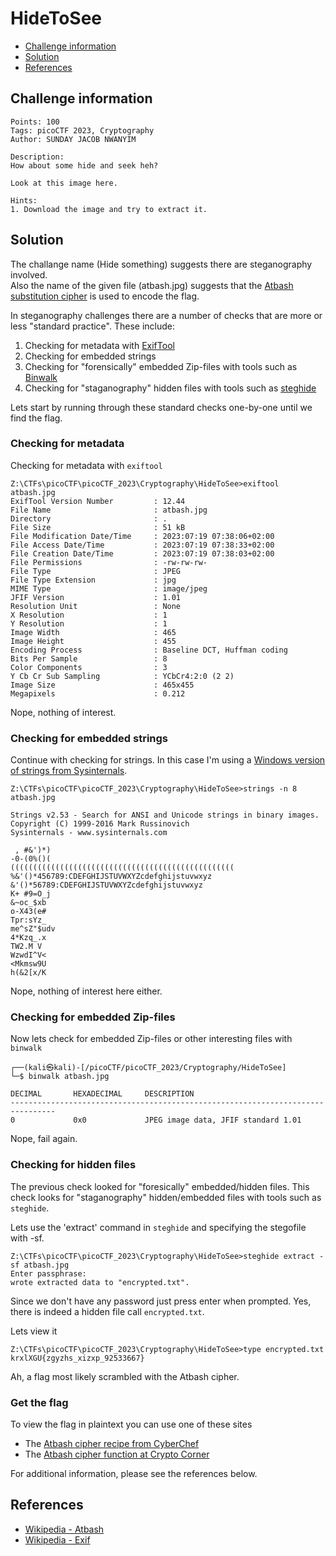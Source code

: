 # HideToSee

- [Challenge information](#challenge-information)
- [Solution](#solution)
- [References](#references)

## Challenge information
```
Points: 100
Tags: picoCTF 2023, Cryptography
Author: SUNDAY JACOB NWANYIM

Description:
How about some hide and seek heh?

Look at this image here.

Hints:
1. Download the image and try to extract it.
```

## Solution

The challange name (Hide something) suggests there are steganography involved.  
Also the name of the given file (atbash.jpg) suggests that the [Atbash substitution cipher](https://en.wikipedia.org/wiki/Atbash) is used to encode the flag.

In steganography challenges there are a number of checks that are more or less "standard practice". These include:
1. Checking for metadata with [ExifTool](https://exiftool.org/)
2. Checking for embedded strings
3. Checking for "forensically" embedded Zip-files with tools such as [Binwalk ](https://github.com/ReFirmLabs/binwalk)
4. Checking for "staganography" hidden files with tools such as [steghide](https://steghide.sourceforge.net/)

Lets start by running through these standard checks one-by-one until we find the flag.

### Checking for metadata

Checking for metadata with `exiftool`
```
Z:\CTFs\picoCTF\picoCTF_2023\Cryptography\HideToSee>exiftool atbash.jpg
ExifTool Version Number         : 12.44
File Name                       : atbash.jpg
Directory                       : .
File Size                       : 51 kB
File Modification Date/Time     : 2023:07:19 07:38:06+02:00
File Access Date/Time           : 2023:07:19 07:38:33+02:00
File Creation Date/Time         : 2023:07:19 07:38:03+02:00
File Permissions                : -rw-rw-rw-
File Type                       : JPEG
File Type Extension             : jpg
MIME Type                       : image/jpeg
JFIF Version                    : 1.01
Resolution Unit                 : None
X Resolution                    : 1
Y Resolution                    : 1
Image Width                     : 465
Image Height                    : 455
Encoding Process                : Baseline DCT, Huffman coding
Bits Per Sample                 : 8
Color Components                : 3
Y Cb Cr Sub Sampling            : YCbCr4:2:0 (2 2)
Image Size                      : 465x455
Megapixels                      : 0.212
```

Nope, nothing of interest.

### Checking for embedded strings

Continue with checking for strings. In this case I'm using a [Windows version of strings from Sysinternals](https://learn.microsoft.com/en-us/sysinternals/downloads/strings).
```
Z:\CTFs\picoCTF\picoCTF_2023\Cryptography\HideToSee>strings -n 8 atbash.jpg

Strings v2.53 - Search for ANSI and Unicode strings in binary images.
Copyright (C) 1999-2016 Mark Russinovich
Sysinternals - www.sysinternals.com

 , #&')*)
-0-(0%()(
((((((((((((((((((((((((((((((((((((((((((((((((((
%&'()*456789:CDEFGHIJSTUVWXYZcdefghijstuvwxyz
&'()*56789:CDEFGHIJSTUVWXYZcdefghijstuvwxyz
K+ #9=O_j
&~oc_$xb
o-X43(e#
Tpr:sYz_
me^sZ"$udv
4*Kzq_.x
TW2.M V
WzwdI^V<
<Mkmsw9U
h(&2[x/K
```

Nope, nothing of interest here either.

### Checking for embedded Zip-files

Now lets check for embedded Zip-files or other interesting files with `binwalk`
```
┌──(kali㉿kali)-[/picoCTF/picoCTF_2023/Cryptography/HideToSee]
└─$ binwalk atbash.jpg 

DECIMAL       HEXADECIMAL     DESCRIPTION
--------------------------------------------------------------------------------
0             0x0             JPEG image data, JFIF standard 1.01
```

Nope, fail again.

### Checking for hidden files

The previous check looked for "foresically" embedded/hidden files. This check looks for "staganography" hidden/embedded files with tools such as `steghide`.

Lets use the 'extract' command in `steghide` and specifying the stegofile with -sf.
```
Z:\CTFs\picoCTF\picoCTF_2023\Cryptography\HideToSee>steghide extract -sf atbash.jpg
Enter passphrase:
wrote extracted data to "encrypted.txt".
```

Since we don't have any password just press enter when prompted.
Yes, there is indeed a hidden file call `encrypted.txt`.

Lets view it
```
Z:\CTFs\picoCTF\picoCTF_2023\Cryptography\HideToSee>type encrypted.txt
krxlXGU{zgyzhs_xizxp_92533667}
```

Ah, a flag most likely scrambled with the Atbash cipher.

### Get the flag

To view the flag in plaintext you can use one of these sites
 * The [Atbash cipher recipe from CyberChef](https://cyberchef.org/#recipe=Atbash_Cipher())
 * The [Atbash cipher function at Crypto Corner](https://crypto.interactive-maths.com/atbash-cipher.html)

For additional information, please see the references below.

## References

- [Wikipedia - Atbash](https://en.wikipedia.org/wiki/Atbash)
- [Wikipedia - Exif](https://en.wikipedia.org/wiki/Exif)
